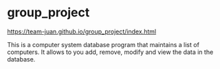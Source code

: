 # group_project
https://team-juan.github.io/group_project/index.html

This is a computer system database program that maintains a list of computers. It allows to you add, remove, modify and view the data in the database.
